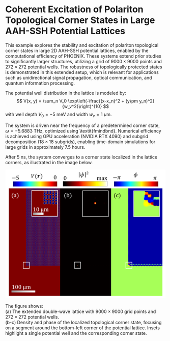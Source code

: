 # Coherent Excitation of Polariton Topological Corner States in Large AAH-SSH Potential Lattices

This example explores the stability and excitation of polariton topological corner states in large 2D AAH-SSH potential lattices, enabled by the computational efficiency of PHOENIX. These systems extend prior studies to significantly larger structures, utilizing a grid of $9000 \times 9000$ points and $272 \times 272$ potential wells. The robustness of topologically protected states is demonstrated in this extended setup, which is relevant for applications such as unidirectional signal propagation, optical communication, and quantum information processing.

The potential well distribution in the lattice is modeled by:
$$
V(x, y) = \sum_n V_0 \exp\left(-\frac{(x-x_n)^2 + (y\pm y_n)^2}{w_v^2}\right)^{10}
$$
with well depth $V_0 = -5~\text{meV}$ and width $w_v = 1~\mu\text{m}$.

The system is driven near the frequency of a predetermined corner state, $\omega = -5.6883~\text{THz}$, optimized using \textit{fmindbnd}. Numerical efficiency is achieved using GPU acceleration (NVIDIA RTX 4090) and subgrid decomposition ($18 \times 18$ subgrids), enabling time-domain simulations for large grids in approximately 7.5 hours.

After $5~\text{ns}$, the system converges to a corner state localized in the lattice corners, as illustrated in the image below.


![example1_overview_tc2.png](example1_overview_tc2.png)

The figure shows:  
(a) The extended double-wave lattice with $9000 \times 9000$ grid points and $272 \times 272$ potential wells.  
(b-c) Density and phase of the localized topological corner state, focusing on a segment around the bottom-left corner of the potential lattice. Insets highlight a single potential well and the corresponding corner state.